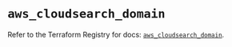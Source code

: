 # `aws_cloudsearch_domain`

Refer to the Terraform Registry for docs: [`aws_cloudsearch_domain`](https://registry.terraform.io/providers/hashicorp/aws/5.87.0/docs/resources/cloudsearch_domain).
